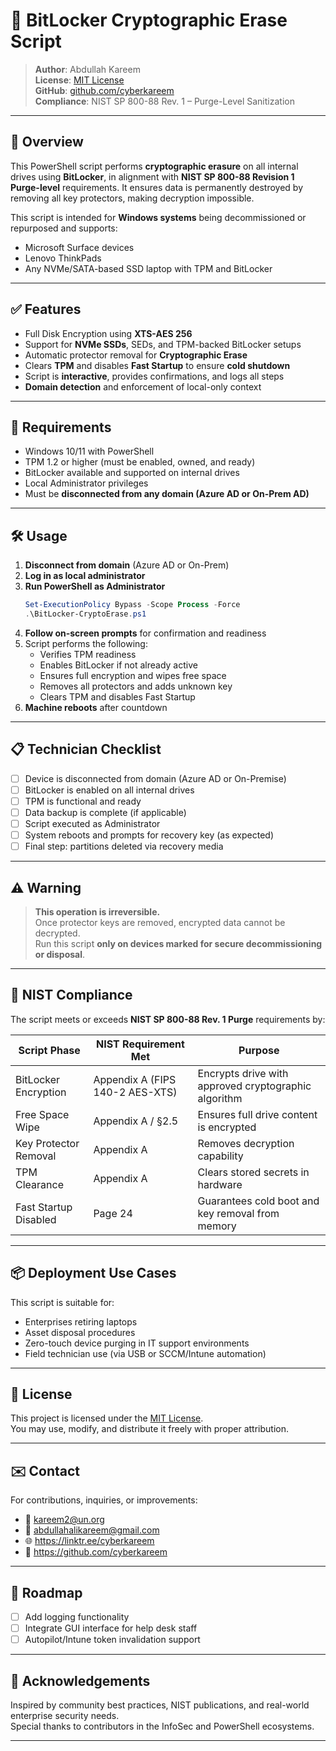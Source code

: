 
# 🔐 BitLocker Cryptographic Erase Script

> **Author**: Abdullah Kareem  
> **License**: [MIT License](./LICENSE)  
> **GitHub**: [github.com/cyberkareem](https://github.com/cyberkareem)  
> **Compliance**: NIST SP 800-88 Rev. 1 – Purge-Level Sanitization

---

## 📄 Overview

This PowerShell script performs **cryptographic erasure** on all internal drives using **BitLocker**, in alignment with **NIST SP 800-88 Revision 1 Purge-level** requirements. It ensures data is permanently destroyed by removing all key protectors, making decryption impossible.

This script is intended for **Windows systems** being decommissioned or repurposed and supports:

- Microsoft Surface devices
- Lenovo ThinkPads
- Any NVMe/SATA-based SSD laptop with TPM and BitLocker

---

## ✅ Features

- Full Disk Encryption using **XTS-AES 256**
- Support for **NVMe SSDs**, SEDs, and TPM-backed BitLocker setups
- Automatic protector removal for **Cryptographic Erase**
- Clears **TPM** and disables **Fast Startup** to ensure **cold shutdown**
- Script is **interactive**, provides confirmations, and logs all steps
- **Domain detection** and enforcement of local-only context

---

## 📌 Requirements

- Windows 10/11 with PowerShell
- TPM 1.2 or higher (must be enabled, owned, and ready)
- BitLocker available and supported on internal drives
- Local Administrator privileges
- Must be **disconnected from any domain (Azure AD or On-Prem AD)**

---

## 🛠️ Usage

1. **Disconnect from domain** (Azure AD or On-Prem)  
2. **Log in as local administrator**  
3. **Run PowerShell as Administrator**  
   ```powershell
   Set-ExecutionPolicy Bypass -Scope Process -Force
   .\BitLocker-CryptoErase.ps1
   ```
4. **Follow on-screen prompts** for confirmation and readiness  
5. Script performs the following:
   - Verifies TPM readiness
   - Enables BitLocker if not already active
   - Ensures full encryption and wipes free space
   - Removes all protectors and adds unknown key
   - Clears TPM and disables Fast Startup
6. **Machine reboots** after countdown

---

## 📋 Technician Checklist

- [ ] Device is disconnected from domain (Azure AD or On-Premise)
- [ ] BitLocker is enabled on all internal drives
- [ ] TPM is functional and ready
- [ ] Data backup is complete (if applicable)
- [ ] Script executed as Administrator
- [ ] System reboots and prompts for recovery key (as expected)
- [ ] Final step: partitions deleted via recovery media

---

## ⚠️ Warning

> **This operation is irreversible.**  
> Once protector keys are removed, encrypted data cannot be decrypted.  
> Run this script **only on devices marked for secure decommissioning or disposal**.

---

## 📜 NIST Compliance

The script meets or exceeds **NIST SP 800-88 Rev. 1 Purge** requirements by:

| Script Phase               | NIST Requirement Met                            | Purpose                                               |
|---------------------------|--------------------------------------------------|-------------------------------------------------------|
| BitLocker Encryption       | Appendix A (FIPS 140-2 AES-XTS)                 | Encrypts drive with approved cryptographic algorithm  |
| Free Space Wipe           | Appendix A / §2.5                               | Ensures full drive content is encrypted               |
| Key Protector Removal     | Appendix A                                      | Removes decryption capability                         |
| TPM Clearance             | Appendix A                                      | Clears stored secrets in hardware                     |
| Fast Startup Disabled     | Page 24                                         | Guarantees cold boot and key removal from memory      |

---

## 📦 Deployment Use Cases

This script is suitable for:

- Enterprises retiring laptops
- Asset disposal procedures
- Zero-touch device purging in IT support environments
- Field technician use (via USB or SCCM/Intune automation)

---

## 🧾 License

This project is licensed under the [MIT License](./LICENSE).  
You may use, modify, and distribute it freely with proper attribution.

---

## ✉️ Contact

For contributions, inquiries, or improvements:

- 📧 kareem2@un.org  
- 📧 abdullahalikareem@gmail.com  
- 🌐 https://linktr.ee/cyberkareem  
- 🔗 https://github.com/cyberkareem

---

## 🚀 Roadmap

- [ ] Add logging functionality
- [ ] Integrate GUI interface for help desk staff
- [ ] Autopilot/Intune token invalidation support

---

## 🙏 Acknowledgements

Inspired by community best practices, NIST publications, and real-world enterprise security needs.  
Special thanks to contributors in the InfoSec and PowerShell ecosystems.

---
